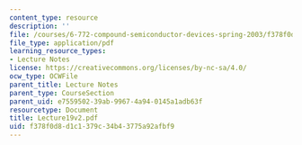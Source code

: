```yaml
---
content_type: resource
description: ''
file: /courses/6-772-compound-semiconductor-devices-spring-2003/f378f0d8d1c1379c34b43775a92afbf9_Lecture19v2.pdf
file_type: application/pdf
learning_resource_types:
- Lecture Notes
license: https://creativecommons.org/licenses/by-nc-sa/4.0/
ocw_type: OCWFile
parent_title: Lecture Notes
parent_type: CourseSection
parent_uid: e7559502-39ab-9967-4a94-0145a1adb63f
resourcetype: Document
title: Lecture19v2.pdf
uid: f378f0d8-d1c1-379c-34b4-3775a92afbf9
---
```

